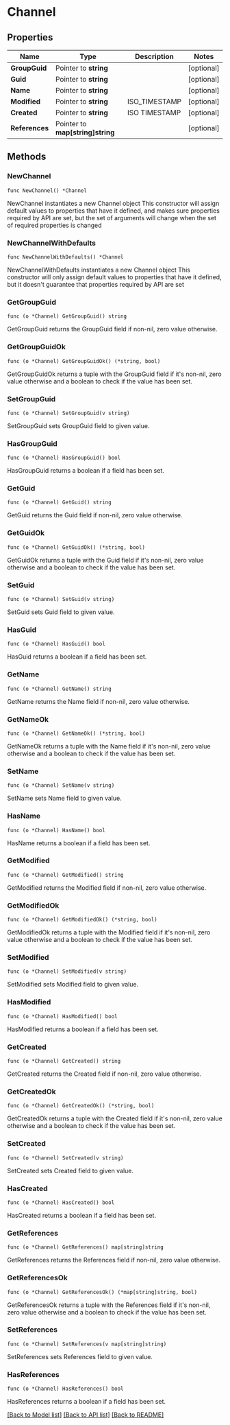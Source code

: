 # Channel

## Properties

Name | Type | Description | Notes
------------ | ------------- | ------------- | -------------
**GroupGuid** | Pointer to **string** |  | [optional] 
**Guid** | Pointer to **string** |  | [optional] 
**Name** | Pointer to **string** |  | [optional] 
**Modified** | Pointer to **string** | ISO_TIMESTAMP | [optional] 
**Created** | Pointer to **string** | ISO TIMESTAMP | [optional] 
**References** | Pointer to **map[string]string** |  | [optional] 

## Methods

### NewChannel

`func NewChannel() *Channel`

NewChannel instantiates a new Channel object
This constructor will assign default values to properties that have it defined,
and makes sure properties required by API are set, but the set of arguments
will change when the set of required properties is changed

### NewChannelWithDefaults

`func NewChannelWithDefaults() *Channel`

NewChannelWithDefaults instantiates a new Channel object
This constructor will only assign default values to properties that have it defined,
but it doesn't guarantee that properties required by API are set

### GetGroupGuid

`func (o *Channel) GetGroupGuid() string`

GetGroupGuid returns the GroupGuid field if non-nil, zero value otherwise.

### GetGroupGuidOk

`func (o *Channel) GetGroupGuidOk() (*string, bool)`

GetGroupGuidOk returns a tuple with the GroupGuid field if it's non-nil, zero value otherwise
and a boolean to check if the value has been set.

### SetGroupGuid

`func (o *Channel) SetGroupGuid(v string)`

SetGroupGuid sets GroupGuid field to given value.

### HasGroupGuid

`func (o *Channel) HasGroupGuid() bool`

HasGroupGuid returns a boolean if a field has been set.

### GetGuid

`func (o *Channel) GetGuid() string`

GetGuid returns the Guid field if non-nil, zero value otherwise.

### GetGuidOk

`func (o *Channel) GetGuidOk() (*string, bool)`

GetGuidOk returns a tuple with the Guid field if it's non-nil, zero value otherwise
and a boolean to check if the value has been set.

### SetGuid

`func (o *Channel) SetGuid(v string)`

SetGuid sets Guid field to given value.

### HasGuid

`func (o *Channel) HasGuid() bool`

HasGuid returns a boolean if a field has been set.

### GetName

`func (o *Channel) GetName() string`

GetName returns the Name field if non-nil, zero value otherwise.

### GetNameOk

`func (o *Channel) GetNameOk() (*string, bool)`

GetNameOk returns a tuple with the Name field if it's non-nil, zero value otherwise
and a boolean to check if the value has been set.

### SetName

`func (o *Channel) SetName(v string)`

SetName sets Name field to given value.

### HasName

`func (o *Channel) HasName() bool`

HasName returns a boolean if a field has been set.

### GetModified

`func (o *Channel) GetModified() string`

GetModified returns the Modified field if non-nil, zero value otherwise.

### GetModifiedOk

`func (o *Channel) GetModifiedOk() (*string, bool)`

GetModifiedOk returns a tuple with the Modified field if it's non-nil, zero value otherwise
and a boolean to check if the value has been set.

### SetModified

`func (o *Channel) SetModified(v string)`

SetModified sets Modified field to given value.

### HasModified

`func (o *Channel) HasModified() bool`

HasModified returns a boolean if a field has been set.

### GetCreated

`func (o *Channel) GetCreated() string`

GetCreated returns the Created field if non-nil, zero value otherwise.

### GetCreatedOk

`func (o *Channel) GetCreatedOk() (*string, bool)`

GetCreatedOk returns a tuple with the Created field if it's non-nil, zero value otherwise
and a boolean to check if the value has been set.

### SetCreated

`func (o *Channel) SetCreated(v string)`

SetCreated sets Created field to given value.

### HasCreated

`func (o *Channel) HasCreated() bool`

HasCreated returns a boolean if a field has been set.

### GetReferences

`func (o *Channel) GetReferences() map[string]string`

GetReferences returns the References field if non-nil, zero value otherwise.

### GetReferencesOk

`func (o *Channel) GetReferencesOk() (*map[string]string, bool)`

GetReferencesOk returns a tuple with the References field if it's non-nil, zero value otherwise
and a boolean to check if the value has been set.

### SetReferences

`func (o *Channel) SetReferences(v map[string]string)`

SetReferences sets References field to given value.

### HasReferences

`func (o *Channel) HasReferences() bool`

HasReferences returns a boolean if a field has been set.


[[Back to Model list]](../README.md#documentation-for-models) [[Back to API list]](../README.md#documentation-for-api-endpoints) [[Back to README]](../README.md)


